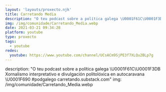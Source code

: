 ```yaml
---
layout: 'layouts/proxecto.njk'
title: Carretando Media
description: "O teu podcast sobre a política galega \U0001F61C\U0001F3DB Xornalismo interpretativo e divulgación politolóxica en autocaravana \U0001F690 #podgalego carretando.substack.com"
img: /img/comunidade/Carretando_Media.webp
date: 2021-03-21 09:34:28
platform: youtube
type: proxecto
tags:
  - youtube
redes:
  youtube: https://www.youtube.com/channel/UCsACm9SjPE3f7XLQu2BLp7g
---
```

description: "O teu podcast sobre a política galega \U0001F61C\U0001F3DB Xornalismo interpretativo e divulgación politolóxica en autocaravana \U0001F690 #podgalego carretando.substack.com"
img: /img/comunidade/Carretando_Media.webp

